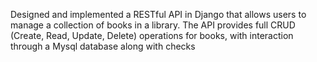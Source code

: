Designed and implemented a RESTful API in Django that allows users to manage a collection of books in a library. 
The API provides full CRUD (Create, Read, Update, Delete) operations for books, with interaction through a Mysql database along with checks
